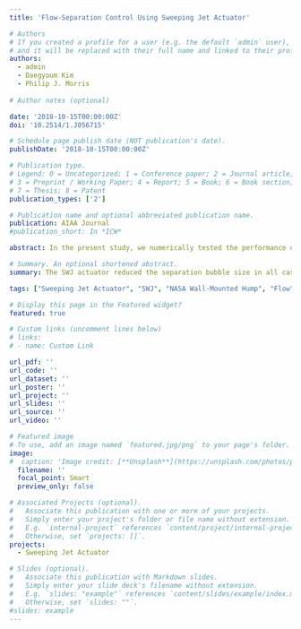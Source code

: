 ```yaml
---
title: 'Flow-Separation Control Using Sweeping Jet Actuator'

# Authors
# If you created a profile for a user (e.g. the default `admin` user), write the username (folder name) here
# and it will be replaced with their full name and linked to their profile.
authors:
  - admin
  - Daegyoum Kim
  - Philip J. Morris
  
# Author notes (optional)

date: '2018-10-15T00:00:00Z'
doi: '10.2514/1.J056715'

# Schedule page publish date (NOT publication's date).
publishDate: '2018-10-15T00:00:00Z'

# Publication type.
# Legend: 0 = Uncategorized; 1 = Conference paper; 2 = Journal article;
# 3 = Preprint / Working Paper; 4 = Report; 5 = Book; 6 = Book section;
# 7 = Thesis; 8 = Patent
publication_types: ['2']

# Publication name and optional abbreviated publication name.
publication: AIAA Journal
#publication_short: In *ICW*

abstract: In the present study, we numerically tested the performance of a Sweeping Jet (SWJ) actuator on flow-separation control using two-dimensional unsteady RANS (URANS) simulations over a NASA wall-mounted hump model. The SWJ actuator was integrated into the hump model at the upstream separation point (65% of the chord) and angled 30-deg to the freestream direction. We studied the interaction of the oscillating jet in this orientation with freestream and separation bubble. The SWJ actuator reduced the separation bubble size in all cases, and the reattachment point moved upstream by 41%.

# Summary. An optional shortened abstract.
summary: The SWJ actuator reduced the separation bubble size in all cases, and the reattachment point moved upstream by 41%.

tags: ["Sweeping Jet Actuator", "SWJ", "NASA Wall-Mounted Hump", "Flow", "Separation", "Control", "Separation Bubble", "URANS", "Turbulent"]

# Display this page in the Featured widget?
featured: true

# Custom links (uncomment lines below)
# links:
# - name: Custom Link

url_pdf: ''
url_code: ''
url_dataset: ''
url_poster: ''
url_project: ''
url_slides: ''
url_source: ''
url_video: ''

# Featured image
# To use, add an image named `featured.jpg/png` to your page's folder.
image:
#  caption: 'Image credit: [**Unsplash**](https://unsplash.com/photos/pLCdAaMFLTE)'
  filename: ''
  focal_point: Smart
  preview_only: false

# Associated Projects (optional).
#   Associate this publication with one or more of your projects.
#   Simply enter your project's folder or file name without extension.
#   E.g. `internal-project` references `content/project/internal-project/index.md`.
#   Otherwise, set `projects: []`.
projects:
  - Sweeping Jet Actuator

# Slides (optional).
#   Associate this publication with Markdown slides.
#   Simply enter your slide deck's filename without extension.
#   E.g. `slides: "example"` references `content/slides/example/index.md`.
#   Otherwise, set `slides: ""`.
#slides: example
---
```

